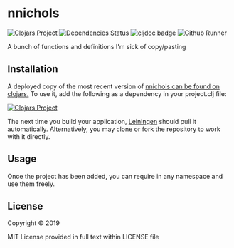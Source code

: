 # nnichols
[![Clojars Project](https://img.shields.io/clojars/v/nnichols.svg)](https://clojars.org/nnichols)
[![Dependencies Status](https://versions.deps.co/nnichols/nnichols/status.svg)](https://versions.deps.co/nnichols/nnichols)
[![cljdoc badge](https://cljdoc.org/badge/nnichols/nnichols)](https://cljdoc.org/d/nnichols/nnichols/CURRENT)
![Github Runner](https://github.com/nnichols/nnichols/workflows/Clojure%20and%20ClojureScript%20CI/badge.svg)

A bunch of functions and definitions I'm sick of copy/pasting

## Installation

A deployed copy of the most recent version of [nnichols can be found on clojars.](https://clojars.org/nnichols)
To use it, add the following as a dependency in your project.clj file:

[![Clojars Project](http://clojars.org/nnichols/latest-version.svg)](http://clojars.org/nnichols)

The next time you build your application, [Leiningen](https://leiningen.org/) should pull it automatically.
Alternatively, you may clone or fork the repository to work with it directly.

## Usage

Once the project has been added, you can require in any namespace and use them freely.

## License

Copyright © 2019

MIT License provided in full text within LICENSE file
